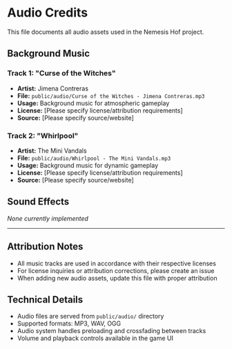 # Audio Credits

This file documents all audio assets used in the Nemesis Hof project.

## Background Music

### Track 1: "Curse of the Witches"

- **Artist:** Jimena Contreras
- **File:** `public/audio/Curse of the Witches - Jimena Contreras.mp3`
- **Usage:** Background music for atmospheric gameplay
- **License:** [Please specify license/attribution requirements]
- **Source:** [Please specify source/website]

### Track 2: "Whirlpool"

- **Artist:** The Mini Vandals
- **File:** `public/audio/Whirlpool - The Mini Vandals.mp3`
- **Usage:** Background music for dynamic gameplay
- **License:** [Please specify license/attribution requirements]
- **Source:** [Please specify source/website]

## Sound Effects

_None currently implemented_

---

## Attribution Notes

- All music tracks are used in accordance with their respective licenses
- For license inquiries or attribution corrections, please create an issue
- When adding new audio assets, update this file with proper attribution

## Technical Details

- Audio files are served from `public/audio/` directory
- Supported formats: MP3, WAV, OGG
- Audio system handles preloading and crossfading between tracks
- Volume and playback controls available in the game UI

